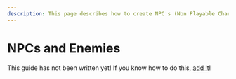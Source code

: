 ```yaml
---
description: This page describes how to create NPC's (Non Playable Characters) and enemies.
---
```


# NPCs and Enemies

This guide has not been written yet! If you know how to do this, [add it](../../how-to-contribute.md)!
